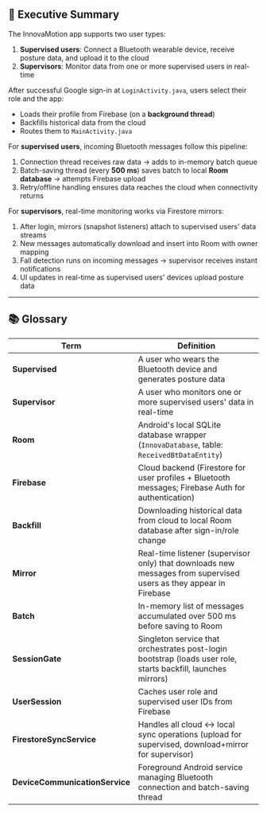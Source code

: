 ## 📘 Executive Summary

The InnovaMotion app supports two user types:
1. **Supervised users**: Connect a Bluetooth wearable device, receive posture data, and upload it to the cloud
2. **Supervisors**: Monitor data from one or more supervised users in real-time

After successful Google sign-in at `LoginActivity.java`, users select their role and the app:
- Loads their profile from Firebase (on a **background thread**)
- Backfills historical data from the cloud
- Routes them to `MainActivity.java`

For **supervised users**, incoming Bluetooth messages follow this pipeline:
1. Connection thread receives raw data → adds to in-memory batch queue
2. Batch-saving thread (every **500 ms**) saves batch to local **Room database** → attempts Firebase upload
3. Retry/offline handling ensures data reaches the cloud when connectivity returns

For **supervisors**, real-time monitoring works via Firestore mirrors:
1. After login, mirrors (snapshot listeners) attach to supervised users' data streams
2. New messages automatically download and insert into Room with owner mapping
3. Fall detection runs on incoming messages → supervisor receives instant notifications
4. UI updates in real-time as supervised users' devices upload posture data

---

## 📚 Glossary

| Term | Definition |
|------|------------|
| **Supervised** | A user who wears the Bluetooth device and generates posture data |
| **Supervisor** | A user who monitors one or more supervised users' data in real-time |
| **Room** | Android's local SQLite database wrapper (`InnovaDatabase`, table: `ReceivedBtDataEntity`) |
| **Firebase** | Cloud backend (Firestore for user profiles + Bluetooth messages; Firebase Auth for authentication) |
| **Backfill** | Downloading historical data from cloud to local Room database after sign-in/role change |
| **Mirror** | Real-time listener (supervisor only) that downloads new messages from supervised users as they appear in Firebase |
| **Batch** | In-memory list of messages accumulated over 500 ms before saving to Room |
| **SessionGate** | Singleton service that orchestrates post-login bootstrap (loads user role, starts backfill, launches mirrors) |
| **UserSession** | Caches user role and supervised user IDs from Firebase |
| **FirestoreSyncService** | Handles all cloud ↔ local sync operations (upload for supervised, download+mirror for supervisor) |
| **DeviceCommunicationService** | Foreground Android service managing Bluetooth connection and batch-saving thread |